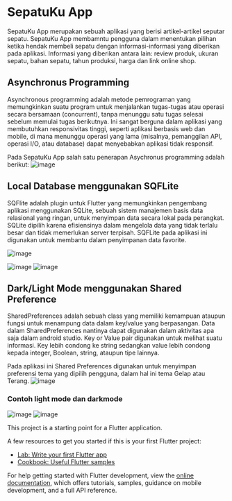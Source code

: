 # SepatuKu App
SepatuKu App merupakan sebuah aplikasi yang berisi artikel-artikel seputar sepatu. SepatuKu App membamntu pengguna dalam menentukan pilihan ketika hendak membeli sepatu dengan informasi-informasi yang diberikan pada aplikasi. Informasi yang diberikan antara lain: review produk, ukuran sepatu, bahan sepatu, tahun produksi, harga dan link online shop.

## Asynchronus Programming
Asynchronous programming adalah metode pemrograman yang memungkinkan suatu program untuk menjalankan tugas-tugas atau operasi secara bersamaan (concurrent), tanpa menunggu satu tugas selesai sebelum memulai tugas berikutnya. Ini sangat berguna dalam aplikasi yang membutuhkan responsivitas tinggi, seperti aplikasi berbasis web dan mobile, di mana menunggu operasi yang lama (misalnya, pemanggilan API, operasi I/O, atau database) dapat menyebabkan aplikasi tidak responsif.

Pada SepatuKu App salah satu penerapan Asychronus programming adalah berikut:
![image](https://github.com/XerOz94/SepatukuApp/assets/105989241/88f1af8f-1d79-46f1-a8c4-4ee2fff39ef4)

## Local Database menggunakan SQFLite
SQFlite adalah plugin untuk Flutter yang memungkinkan pengembang aplikasi menggunakan SQLite, sebuah sistem manajemen basis data relasional yang ringan, untuk menyimpan data secara lokal pada perangkat. SQLite dipilih karena efisiensinya dalam mengelola data yang tidak terlalu besar dan tidak memerlukan server terpisah.
SQFLite pada aplikasi ini digunakan untuk membantu dalam penyimpanan data favorite.

![image](https://github.com/XerOz94/SepatukuApp/assets/105989241/1c688e18-4499-406a-9ac8-879cfab29d8a)

  ![image](https://github.com/XerOz94/SepatukuApp/assets/105989241/d611f678-f76c-4acf-8084-b9113a45e881)
  ![image](https://github.com/XerOz94/SepatukuApp/assets/105989241/1aa4678c-5448-4ba9-90d4-73e505e9d8e8)


## Dark/Light Mode menggunakan Shared Preference
SharedPreferences adalah sebuah class yang memiliki kemampuan ataupun fungsi untuk menampung data dalam key/value yang berpasangan. Data dalam SharedPreferences nantinya dapat digunakan dalam aktivitas apa saja dalam android studio.
Key or Value pair digunakan untuk melihat suatu informasi. Key lebih condong ke string sedangkan value lebih condong kepada integer, Boolean, string, ataupun tipe lainnya.

Pada aplikasi ini Shared Preferences digunakan untuk menyimpan preferensi tema yang dipilih pengguna, dalam hal ini tema Gelap atau Terang.
![image](https://github.com/XerOz94/SepatukuApp/assets/105989241/250ae31c-29cf-4234-bd15-de74f51de343)

### Contoh light mode dan darkmode
![image](https://github.com/XerOz94/SepatukuApp/assets/105989241/f2fb1af3-a985-4911-a04d-b3d640c4e9cc)
![image](https://github.com/XerOz94/SepatukuApp/assets/105989241/7f34a521-6dd3-49ad-8734-96fda81b2ab5)


This project is a starting point for a Flutter application.

A few resources to get you started if this is your first Flutter project:

- [Lab: Write your first Flutter app](https://docs.flutter.dev/get-started/codelab)
- [Cookbook: Useful Flutter samples](https://docs.flutter.dev/cookbook)

For help getting started with Flutter development, view the
[online documentation](https://docs.flutter.dev/), which offers tutorials,
samples, guidance on mobile development, and a full API reference.
